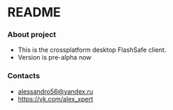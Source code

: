 # README #

### About project ###

* This is the crossplatform desktop FlashSafe client.
* Version is pre-alpha now

### Contacts ###

* alessandro56@yandex.ru
* https://vk.com/alex_xpert